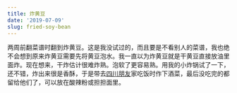 ```yaml
---
title: 炸黄豆
date: '2019-07-09'
slug: fried-soy-bean
---
```


两周前翻菜谱时翻到炸黄豆。这是我没试过的，而且要是不看别人的菜谱，我也绝不会想到原来炸黄豆需要先将黄豆泡水。我一直以为炸黄豆就是干黄豆直接放油里面炸。现在想来，干炸估计很难炸熟。泡软了更容易熟。用我的小炸锅试了一下，还不错，炸出来很是香酥，于是带去[四川朋友](/cn/2019/07/excessive-empathy/)家吃饭时作下酒菜，最后没吃完的都留给他们了，可以放在酸辣粉或担担面里。
